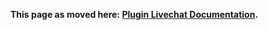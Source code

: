**This page as moved here:
[Plugin Livechat Documentation](https://johnxlivingston.github.io/peertube-plugin-livechat/documentation/user/).**

